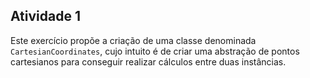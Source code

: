 ## Atividade 1

Este exercício propõe a criação de uma classe denominada `CartesianCoordinates`, cujo intuito é de criar uma abstração de pontos cartesianos para conseguir realizar cálculos entre duas instâncias.
